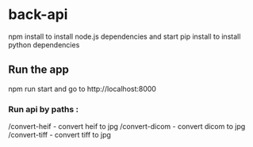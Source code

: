 # back-api

npm install to install node.js dependencies and start pip install to install python dependencies

## Run the app

npm run start and go to http://localhost:8000

### Run api by paths :

/convert-heif - convert heif to jpg
/convert-dicom - convert dicom to jpg
/convert-tiff - convert tiff to jpg